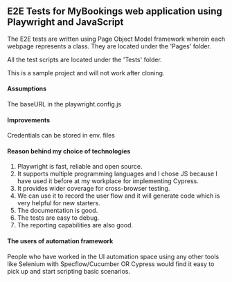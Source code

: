 ## E2E Tests for MyBookings web application using Playwright and JavaScript

The E2E tests are written using Page Object Model framework wherein each webpage represents a class.
They are located under the 'Pages' folder.

All the test scripts are located under the 'Tests' folder.

This is a sample project and will not work after cloning.

#### Assumptions

The baseURL in the playwright.config.js

#### Improvements

Credentials can be stored in env. files

#### Reason behind my choice of technologies

1. Playwright is fast, reliable and open source.
2. It supports multiple programming languages and I chose JS because I have used it before at my workplace for implementing Cypress.
3. It provides wider coverage for cross-browser testing.
4. We can use it to record the user flow and it will generate code which is very helpful for new starters.
5. The documentation is good.
6. The tests are easy to debug.
7. The reporting capabilities are also good.

#### The users of automation framework

People who have worked in the UI automation space using any other tools like Selenium with Specflow/Cucumber OR Cypress would find it easy to pick up and start scripting basic scenarios.